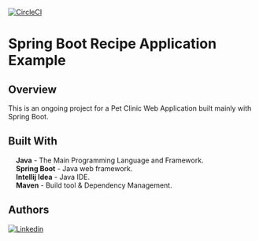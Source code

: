 [![CircleCI](https://dl.circleci.com/status-badge/img/gh/Ibrah-salama/springboot-recipes-example/tree/main.svg?style=svg&circle-token=7dfca8997ead6f4f18dbe6f0440d291063bc4eae)](https://dl.circleci.com/status-badge/redirect/gh/Ibrah-salama/springboot-recipes-example/tree/main)
# Spring Boot Recipe Application Example

## Overview  
This is an ongoing project for a Pet Clinic Web Application built mainly with Spring Boot.
 
## Built With  
&nbsp;&nbsp;&nbsp;&nbsp;**Java** - The Main Programming Language and Framework.  
&nbsp;&nbsp;&nbsp;&nbsp;**Spring Boot** - Java web framework.   
&nbsp;&nbsp;&nbsp;&nbsp;**Intellij Idea** - Java IDE.  
&nbsp;&nbsp;&nbsp;&nbsp;**Maven** - Build tool & Dependency Management.   


## Authors  
[![Linkedin](https://img.shields.io/badge/LinkedIn-0077B5?style=for-the-badge&logo=linkedin&logoColor=white&label=Ibrahim%20Salama)](https://www.linkedin.com/in/ibrahim-salama/)